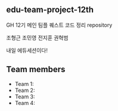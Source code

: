 ## edu-team-project-12th
GH 12기 메인 팀플 퀘스트 코드 정리 repository

조형근 조민영 전지훈 권혁범

내일 에듀세션이다!

## Team members
- Team 1:
- Team 2: 
- Team 3: 
- Team 4: 
